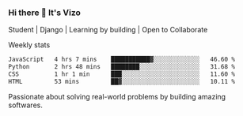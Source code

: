 ### Hi there 👋 It's Vizo

Student | Django | Learning by building | Open to Collaborate

Weekly stats
<!--START_SECTION:waka-->

```txt
JavaScript   4 hrs 7 mins    ███████████▓░░░░░░░░░░░░░   46.60 %
Python       2 hrs 48 mins   ████████░░░░░░░░░░░░░░░░░   31.68 %
CSS          1 hr 1 min      ███░░░░░░░░░░░░░░░░░░░░░░   11.60 %
HTML         53 mins         ██▓░░░░░░░░░░░░░░░░░░░░░░   10.11 %
```

<!--END_SECTION:waka-->


Passionate about solving real-world problems by building amazing softwares.
